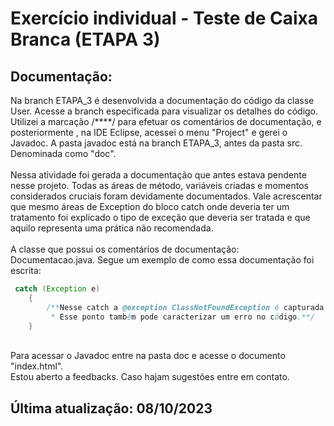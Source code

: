 # Exercício individual - Teste de Caixa Branca (ETAPA 3)

## Documentação:

Na branch ETAPA_3 é desenvolvida a documentação do código da classe User. Acesse a branch especificada para visualizar os detalhes do código. 
Utilizei a marcação /****/ para efetuar os comentários de documentação, e posteriormente , na IDE Eclipse, acessei o menu "Project" e gerei o Javadoc.
A pasta javadoc está na branch ETAPA_3, antes da pasta src. Denominada como "doc".
<br><br>
Nessa atividade foi gerada a documentação que antes estava pendente nesse projeto. Todas as áreas de método, variáveis criadas e momentos considerados cruciais foram devidamente documentados. 
Vale acrescentar que mesmo áreas de Exception do bloco catch onde deveria ter um tratamento foi explicado o tipo de exceção que deveria ser tratada e que aquilo representa uma prática não recomendada.
<br><br>
A classe que possui os comentários de documentação: Documentacao.java. Segue um exemplo de como essa documentação foi escrita:
```java
 catch (Exception e) 
	{
		/**Nesse catch a @exception ClassNotFoundException é capturada mas não é tratada de forma alguma. 
		 * Esse ponto também pode caracterizar um erro no código.**/
	}
```
<br>
Para acessar o Javadoc entre na pasta doc e acesse o documento "index.html".
<br>
Estou aberto a feedbacks. Caso hajam sugestões entre em contato.

## Última atualização: 08/10/2023
